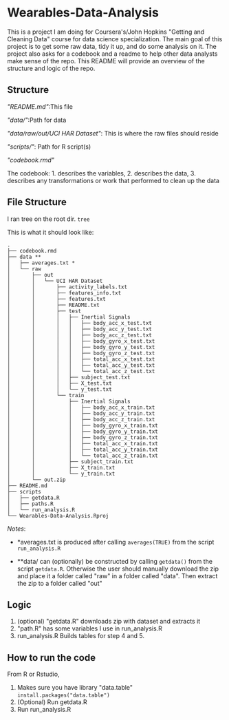 # Wearables-Data-Analysis

This is a project I am doing for Coursera's/John Hopkins "Getting and Cleaning Data" course for data science specialization.
The main goal of this project is to get some raw data, tidy it up, and do some analysis on it. The project also asks for a codebook and a readme to help other data analysts make sense of the repo.
This README will provide an overview of the structure and logic of the repo.

## Structure

_"README.md"_:This file

_"data/"_:Path for data

_"data/raw/out/UCI HAR Dataset"_: This is where the raw files should reside

_"scripts/"_: Path for R script(s)

_"codebook.rmd"_

The codebook: 
        1. describes the variables,
        2. describes the data,
        3. describes any transformations or work that performed to clean up the data 

## File Structure

I ran tree on the root dir.
`tree`

This is what it should look like:

<!-- language: lang-none -->
    .
    ├── codebook.rmd
    ├── data **
    │   ├── averages.txt *
    │   └── raw
    │       ├── out
    │       │   └── UCI HAR Dataset
    │       │       ├── activity_labels.txt
    │       │       ├── features_info.txt
    │       │       ├── features.txt
    │       │       ├── README.txt
    │       │       ├── test
    │       │       │   ├── Inertial Signals
    │       │       │   │   ├── body_acc_x_test.txt
    │       │       │   │   ├── body_acc_y_test.txt
    │       │       │   │   ├── body_acc_z_test.txt
    │       │       │   │   ├── body_gyro_x_test.txt
    │       │       │   │   ├── body_gyro_y_test.txt
    │       │       │   │   ├── body_gyro_z_test.txt
    │       │       │   │   ├── total_acc_x_test.txt
    │       │       │   │   ├── total_acc_y_test.txt
    │       │       │   │   └── total_acc_z_test.txt
    │       │       │   ├── subject_test.txt
    │       │       │   ├── X_test.txt
    │       │       │   └── y_test.txt
    │       │       └── train
    │       │           ├── Inertial Signals
    │       │           │   ├── body_acc_x_train.txt
    │       │           │   ├── body_acc_y_train.txt
    │       │           │   ├── body_acc_z_train.txt
    │       │           │   ├── body_gyro_x_train.txt
    │       │           │   ├── body_gyro_y_train.txt
    │       │           │   ├── body_gyro_z_train.txt
    │       │           │   ├── total_acc_x_train.txt
    │       │           │   ├── total_acc_y_train.txt
    │       │           │   └── total_acc_z_train.txt
    │       │           ├── subject_train.txt
    │       │           ├── X_train.txt
    │       │           └── y_train.txt
    │       └── out.zip
    ├── README.md
    ├── scripts
    │   ├── getdata.R
    │   ├── paths.R
    │   └── run_analysis.R
    └── Wearables-Data-Analysis.Rproj
     
 *Notes*:
 
 * *averages.txt is produced after calling `averages(TRUE)` from the script `run_analysis.R`
 
 * **data/ can (optionally) be constructed by calling `getdata()` from the script `getdata.R`. Otherwise the user should manually download the zip and place it a folder called "raw" in a folder called "data". Then extract the zip to a folder called "out"
 
## Logic

1. (optional) "getdata.R" downloads zip with dataset and extracts it
2. "path.R" has some variables I use in run_analysis.R
3. run_analysis.R Builds tables for step 4 and 5. 


## How to run the code

From R or Rstudio,
1. Makes sure you have library "data.table"
`install.packages("data.table")`
2. (Optional) Run getdata.R
3. Run run_analysis.R
